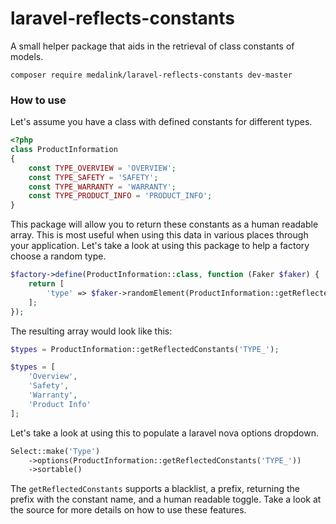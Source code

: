 # laravel-reflects-constants
A small helper package that aids in the retrieval of class constants of models.

`composer require medalink/laravel-reflects-constants dev-master`

### How to use
Let's assume you have a class with defined constants for different types.

```php
<?php
class ProductInformation
{
    const TYPE_OVERVIEW = 'OVERVIEW';
    const TYPE_SAFETY = 'SAFETY';
    const TYPE_WARRANTY = 'WARRANTY';
    const TYPE_PRODUCT_INFO = 'PRODUCT_INFO';
}
```

This package will allow you to return these constants as a human readable array. This is most useful when using this data in various places through your application. Let's take a look at using this package to help a factory choose a random type.

```php
$factory->define(ProductInformation::class, function (Faker $faker) {
    return [
        'type' => $faker->randomElement(ProductInformation::getReflectedConstants('TYPE_')),
    ];
});
```

The resulting array would look like this:

```php
$types = ProductInformation::getReflectedConstants('TYPE_');

$types = [
    'Overview',
    'Safety',
    'Warranty',
    'Product Info'
];
```

Let's take a look at using this to populate a laravel nova options dropdown.

```php
Select::make('Type')
    ->options(ProductInformation::getReflectedConstants('TYPE_'))
    ->sortable()
```

The `getReflectedConstants` supports a blacklist, a prefix, returning the prefix with the constant name, and a human readable toggle. Take a look at the source for more details on how to use these features.
